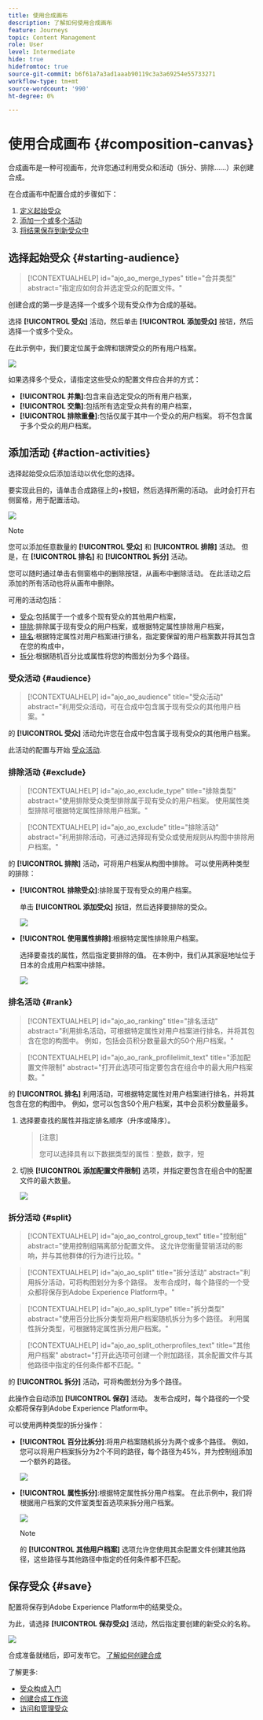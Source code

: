 ```yaml
---
title: 使用合成画布
description: 了解如何使用合成画布
feature: Journeys
topic: Content Management
role: User
level: Intermediate
hide: true
hidefromtoc: true
source-git-commit: b6f61a7a3ad1aaab90119c3a3a69254e55733271
workflow-type: tm+mt
source-wordcount: '990'
ht-degree: 0%

---
```


# 使用合成画布 {#composition-canvas}

合成画布是一种可视画布，允许您通过利用受众和活动（拆分、排除……）来创建合成。

在合成画布中配置合成的步骤如下：

1. [定义起始受众](#starting-audience)
1. [添加一个或多个活动](#action-activities)
1. [将结果保存到新受众中](#save)

## 选择起始受众 {#starting-audience}

>[!CONTEXTUALHELP]
>id="ajo_ao_merge_types"
>title="合并类型"
>abstract="指定应如何合并选定受众的配置文件。"

创建合成的第一步是选择一个或多个现有受众作为合成的基础。

选择 **[!UICONTROL 受众]** 活动，然后单击 **[!UICONTROL 添加受众]** 按钮，然后选择一个或多个受众。

在此示例中，我们要定位属于金牌和银牌受众的所有用户档案。

![](assets/audiences-starting-audience.png)

如果选择多个受众，请指定这些受众的配置文件应合并的方式：

* **[!UICONTROL 并集]**:包含来自选定受众的所有用户档案，
* **[!UICONTROL 交集]**:包括所有选定受众共有的用户档案，
* **[!UICONTROL 排除重叠]**:包括仅属于其中一个受众的用户档案。 将不包含属于多个受众的用户档案。

## 添加活动 {#action-activities}

选择起始受众后添加活动以优化您的选择。

要实现此目的，请单击合成路径上的+按钮，然后选择所需的活动。 此时会打开右侧窗格，用于配置活动。

![](assets/audiences-select-activity.png)

>[!NOTE]
>
>您可以添加任意数量的 **[!UICONTROL 受众]** 和 **[!UICONTROL 排除]** 活动。 但是，在 **[!UICONTROL 排名]** 和 **[!UICONTROL 拆分]** 活动。

您可以随时通过单击右侧窗格中的删除按钮，从画布中删除活动。 在此活动之后添加的所有活动也将从画布中删除。

可用的活动包括：

* [受众](#audience):包括属于一个或多个现有受众的其他用户档案，
* [排除](#exclude):排除属于现有受众的用户档案，或根据特定属性排除用户档案，
* [排名](#rank):根据特定属性对用户档案进行排名，指定要保留的用户档案数并将其包含在您的构成中，
* [拆分](#split):根据随机百分比或属性将您的构图划分为多个路径。

### 受众活动 {#audience}

>[!CONTEXTUALHELP]
>id="ajo_ao_audience"
>title="受众活动"
>abstract="利用受众活动，可在合成中包含属于现有受众的其他用户档案。"

的 **[!UICONTROL 受众]** 活动允许您在合成中包含属于现有受众的其他用户档案。

此活动的配置与开始 [受众活动](#starting-audience).

### 排除活动 {#exclude}

>[!CONTEXTUALHELP]
>id="ajo_ao_exclude_type"
>title="排除类型"
>abstract="使用排除受众类型排除属于现有受众的用户档案。 使用属性类型排除可根据特定属性排除用户档案。"

>[!CONTEXTUALHELP]
>id="ajo_ao_exclude"
>title="排除活动"
>abstract="利用排除活动，可通过选择现有受众或使用规则从构图中排除用户档案。"

的 **[!UICONTROL 排除]** 活动，可将用户档案从构图中排除。 可以使用两种类型的排除：

* **[!UICONTROL 排除受众]**:排除属于现有受众的用户档案。

   单击 **[!UICONTROL 添加受众]** 按钮，然后选择要排除的受众。

   ![](assets/audiences-exclude-audience.png)

* **[!UICONTROL 使用属性排除]**:根据特定属性排除用户档案。

   选择要查找的属性，然后指定要排除的值。 在本例中，我们从其家庭地址位于日本的合成用户档案中排除。

   ![](assets/audiences-exclude-attribute.png)

### 排名活动 {#rank}

>[!CONTEXTUALHELP]
>id="ajo_ao_ranking"
>title="排名活动"
>abstract="利用排名活动，可根据特定属性对用户档案进行排名，并将其包含在您的构图中。 例如，包括会员积分数量最大的50个用户档案。"

>[!CONTEXTUALHELP]
>id="ajo_ao_rank_profilelimit_text"
>title="添加配置文件限制"
>abstract="打开此选项可指定要包含在组合中的最大用户档案数。"

的 **[!UICONTROL 排名]** 利用活动，可根据特定属性对用户档案进行排名，并将其包含在您的构图中。 例如，您可以包含50个用户档案，其中会员积分数量最多。

1. 选择要查找的属性并指定排名顺序（升序或降序）。

   >[注意]
   >
   >您可以选择具有以下数据类型的属性：整数，数字，短 <!--(other?)-->

1. 切换 **[!UICONTROL 添加配置文件限制]** 选项，并指定要包含在组合中的配置文件的最大数量。

   ![](assets/audiences-rank.png)

### 拆分活动 {#split}

>[!CONTEXTUALHELP]
>id="ajo_ao_control_group_text"
>title="控制组"
>abstract="使用控制组隔离部分配置文件。 这允许您衡量营销活动的影响，并与其他群体的行为进行比较。"

>[!CONTEXTUALHELP]
>id="ajo_ao_split"
>title="拆分活动"
>abstract="利用拆分活动，可将构图划分为多个路径。 发布合成时，每个路径的一个受众都将保存到Adobe Experience Platform中。"

>[!CONTEXTUALHELP]
>id="ajo_ao_split_type"
>title="拆分类型"
>abstract="使用百分比拆分类型将用户档案随机拆分为多个路径。 利用属性拆分类型，可根据特定属性拆分用户档案。"

>[!CONTEXTUALHELP]
>id="ajo_ao_split_otherprofiles_text"
>title="其他用户档案"
>abstract="打开此选项可创建一个附加路径，其余配置文件与其他路径中指定的任何条件都不匹配。"

的 **[!UICONTROL 拆分]** 活动，可将构图划分为多个路径。

此操作会自动添加 **[!UICONTROL 保存]** 活动。 发布合成时，每个路径的一个受众都将保存到Adobe Experience Platform中。

可以使用两种类型的拆分操作：

* **[!UICONTROL 百分比拆分]**:将用户档案随机拆分为两个或多个路径。 例如，您可以将用户档案拆分为2个不同的路径，每个路径为45%，并为控制组添加一个额外的路径。

   ![](assets/audiences-split-percentage.png)

* **[!UICONTROL 属性拆分]**:根据特定属性拆分用户档案。 在此示例中，我们将根据用户档案的文件室类型首选项来拆分用户档案。

   ![](assets/audiences-split.png)

   >[!NOTE]
   >
   >的 **[!UICONTROL 其他用户档案]** 选项允许您使用其余配置文件创建其他路径，这些路径与其他路径中指定的任何条件都不匹配。

## 保存受众 {#save}

配置将保存到Adobe Experience Platform中的结果受众。

为此，请选择 **[!UICONTROL 保存受众]** 活动，然后指定要创建的新受众的名称。

![](assets/audiences-publish.png)

合成准备就绪后，即可发布它。 [了解如何创建合成](create-compositions.md)

了解更多:

* [受众构成入门](get-started-audience-orchestration.md)
* [创建合成工作流](create-compositions.md)
* [访问和管理受众](access-audiences.md)
